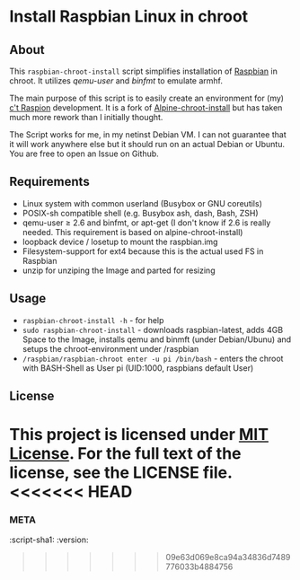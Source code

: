 # Install Raspbian Linux in chroot 
## About

This `raspbian-chroot-install` script simplifies installation of [Raspbian](https://www.raspbian.org/) in chroot.
It utilizes _qemu-user_ and _binfmt_ to emulate armhf.

The main purpose of this script is to easily create an environment for (my) [c't Raspion](https://github.com/ct-Open-Source/ctraspion) development.
It is a fork of [Alpine-chroot-install](https://github.com/alpinelinux/alpine-chroot-install) but has taken much more rework than I initially thought.

The Script works for me, in my netinst Debian VM. I can not guarantee that it will work anywhere else but it should run on an actual Debian or Ubuntu. You are free to open an Issue on Github.


## Requirements

* Linux system with common userland (Busybox or GNU coreutils) 
* POSIX-sh compatible shell (e.g. Busybox ash, dash, Bash, ZSH)
* qemu-user ≥ 2.6 and binfmt, or apt-get (I don't know if 2.6 is really needed. This requirement is based on alpine-chroot-install)
* loopback device / losetup to mount the raspbian.img
* Filesystem-support for ext4 because this is the actual used FS in Raspbian
* unzip for unziping the Image and parted for resizing

## Usage
* `raspbian-chroot-install -h` - for help
* `sudo raspbian-chroot-install` - downloads raspbian-latest, adds 4GB Space to the Image, installs qemu and binmft (under Debian/Ubunu) and setups the chroot-environment under /raspbian
*	`/raspbian/raspbian-chroot enter -u pi /bin/bash` - enters the chroot with BASH-Shell as User pi (UID:1000, raspbians default User)


## License

This project is licensed under [MIT License](http://opensource.org/licenses/MIT/).
For the full text of the license, see the LICENSE file.
<<<<<<< HEAD
=======

### META
:script-sha1: 
:version: 
>>>>>>> 09e63d069e8ca94a34836d7489776033b4884756
